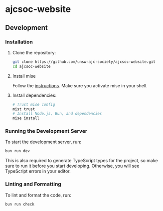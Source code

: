 # ajcsoc-website

## Development

### Installation

1. Clone the repository:

    ```bash
    git clone https://github.com/unsw-ajc-society/ajcsoc-website.git
    cd ajcsoc-website
    ```

2. Install mise

    Follow the [instructions](https://mise.jdx.dev/getting-started.html).
    Make sure you activate mise in your shell.

3. Install dependencies:

    ```bash
    # Trust mise config
    mist trust
    # Install Node.js, Bun, and dependencies
    mise install
    ```

### Running the Development Server

To start the development server, run:

```bash
bun run dev
```

This is also required to generate TypeScript types for the project, so make sure to run it before you start developing.
Otherwise, you will see TypeScript errors in your editor.

### Linting and Formatting

To lint and format the code, run:

```bash
bun run check
```
